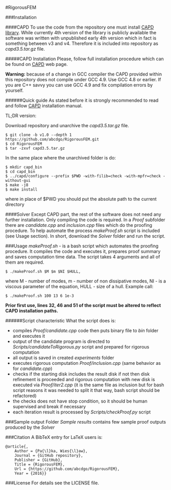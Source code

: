 #RigorousFEM


###Installation

####CAPD
To use the code from the repository one must install [CAPD library](http://capd.ii.uj.edu.pl/).
While currently 4th version of the library is publicly available the software was written with unpublished early 4th version which in fact is something between v3 and v4. Therefore it is included into repository as *capd3.5.tar.gz* file.

#####CAPD Installation
Please, follow full installation procedure which can be found on [CAPD](http://capd.sourceforge.net/capdDynSys/docs/html/capd_compilation.html) web page.

**Warning:** because of a change in GCC compiler the CAPD provided within this repository does not compile under GCC 4.9. Use GCC 4.8 or earlier. If you are C++ savvy you can use GCC 4.9 and fix compilation errors by yourself.

######Quick guide
As stated before it is strongly recommended to read and follow [CAPD](http://capd.sourceforge.net/capdDynSys/docs/html/capd_compilation.html) installation manual.

TL;DR version:

Download repository and unarchive the *capd3.5.tar.gz* file.
```
$ git clone -b v1.0 --depth 1 https://github.com/abcdgo/RigorousFEM.git
$ cd RigorousFEM
$ tar -zxvf capd3.5.tar.gz
```
In the same place where the unarchived folder is do:
```
$ mkdir capd_bin
$ cd capd_bin
$ ../capd/configure --prefix $PWD -with-filib=check -with-mpfr=check -without-gui
$ make -j8
$ make install
```
where in place of $PWD you should put the absolute path to the current directory

####Solver
Except CAPD part, the rest of the software does not need any further installation. Only compiling the code is required. In a *Proof* subfolder there are *candidate.cpp* and *inclusion.cpp* files which do the proofing procedure. To help automate the process *makeProof.sh* script is included (see Usage section). In short, download the *Solver* folder and run the script.

###Usage
*makeProof.sh* - is a bash script which automates the proofing procedure. It compiles the code and executes it, prepares proof summary and saves computation time data. The script takes 4 arguments and all of them are required.
```
$ ./makeProof.sh $M $m $NI $HULL,
```
where M - number of modes, m - number of non dissipative modes, NI - is a viscous parameter of the equation, HULL - size of a hull. Example call:
```
$ ./makeProof.sh 100 13 6 1e-3
```
**Prior first use, lines 32, 46 and 51 of the script must be altered to reflect CAPD installation paths.**

######Script characteristic
What the script does is:
- compiles *Proof/candidate.cpp* code then puts binary file to *bin* folder and executes it
 - output of the candidate program is directed to *Scripts/candidateToRigorous.py* script and prepared for rigorous computation
  - all output is saved in created *experiments* folder
- executes rigorous computation *Proof/inclusion.cpp* (same behavior as for *candidate.cpp*)
 - checks if the starting disk includes the result disk if not then disk refinement is proceeded and rigorous computation with new disk is executed via *Proof/iter2.cpp* (it is the same file as inclusion but for bash script reasons it was needed to split it that way, bash script should be refactored)
 - the checks does not have stop condition, so it should be human supervised and break if necessary
 - each iteration result is processed by *Scripts/checkProof.py* script

###Sample output
Folder *Sample results* contains few sample proof outputs produced by the *Solver*

###Citation
A BibTeX entry for LaTeX users is:
```
@article{,
	Author = {Pa{\l}ka, Wies{\l}aw},
	Journal = {GitHub repository},
	Publisher = {GitHub},
	Title = {RigorousFEM},
	Url = {https://github.com/abcdgo/RigorousFEM},
	Year = {2016}}
```
###License
For details see the LICENSE file.
